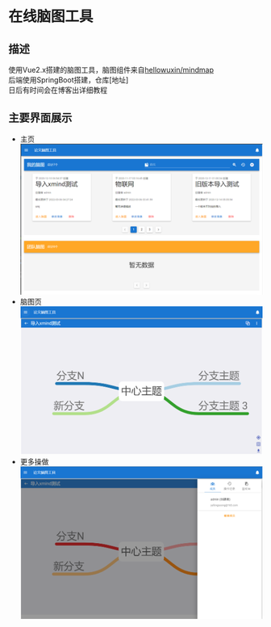 # 在线脑图工具

## 描述

使用Vue2.x搭建的脑图工具，脑图组件来自[hellowuxin/mindmap](https://github.com/hellowuxin/mindmap)
<br/>后端使用SpringBoot搭建，仓库[地址]
<br/>日后有时间会在博客出详细教程

## 主要界面展示

- 主页<br/>
![](./images/脑图主页.png)
- 脑图页<br/>
![](./images/detail.png)
- 更多操做<br/>
![](./images/成员.png)